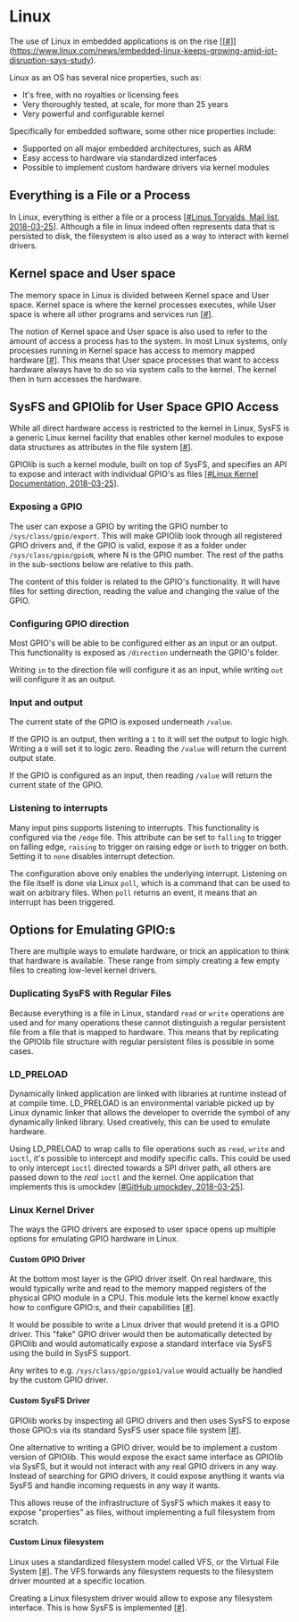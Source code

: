 # Linux

The use of Linux in embedded applications is on the rise [[[#](?)]](https://www.linux.com/news/embedded-linux-keeps-growing-amid-iot-disruption-says-study).

Linux as an OS has several nice properties, such as:

- It's free, with no royalties or licensing fees
- Very thoroughly tested, at scale, for more than 25 years
- Very powerful and configurable kernel

Specifically for embedded software, some other nice properties include:

- Supported on all major embedded architectures, such as ARM
- Easy access to hardware via standardized interfaces
- Possible to implement custom hardware drivers via kernel modules

## Everything is a File or a Process

In Linux, everything is either a file or a process [[#Linus Torvalds, Mail list, 2018-03-25](http://yarchive.net/comp/linux/everything_is_file.html)]. Although a file in linux indeed often represents data that is persisted to disk, the filesystem is also used as a way to interact with kernel drivers.

## Kernel space and User space
The memory space in Linux is divided between Kernel space and User space. Kernel space is where the kernel processes executes, while User space is where all other programs and services run [[#](?)].

The notion of Kernel space and User space is also used to refer to the amount of access a process has to the system. In most Linux systems, only processes running in Kernel space has access to memory mapped hardware [[#](?)]. This means that User space processes that want to access hardware always have to do so via system calls to the kernel. The kernel then in turn accesses the hardware.

## SysFS and GPIOlib for User Space GPIO Access
While all direct hardware access is restricted to the kernel in Linux, SysFS is a generic Linux kernel facility that enables other kernel modules to expose data structures as attributes in the file system [[#](?)].

GPIOlib is such a kernel module, built on top of SysFS, and specifies an API to expose and interact with individual GPIO's as files [[#Linux Kernel Documentation, 2018-03-25](https://www.kernel.org/doc/Documentation/gpio/sysfs.txt)].

### Exposing a GPIO
The user can expose a GPIO by writing the GPIO number to `/sys/class/gpio/export`. This will make GPIOlib look through all registered GPIO drivers and, if the GPIO is valid, expose it as a folder under `/sys/class/gpio/gpioN`, where N is the GPIO number. The rest of the paths in the sub-sections below are relative to this path.

The content of this folder is related to the GPIO's functionality. It will have files for setting direction, reading the value and changing the value of the GPIO.

### Configuring GPIO direction
Most GPIO's will be able to be configured either as an input or an output. This functionality is exposed as `/direction` underneath the GPIO's folder.

Writing `in` to the direction file will configure it as an input, while writing `out` will configure it as an output.

### Input and output
The current state of the GPIO is exposed underneath `/value`. 

If the GPIO is an output, then writing a `1` to it will set the output to logic high. Writing a `0` will set it to logic zero. Reading the `/value` will return the current output state.

If the GPIO is configured as an input, then reading `/value` will return the current state of the GPIO.

### Listening to interrupts
Many input pins supports listening to interrupts. This functionality is configured via the `/edge` file. This attribute can be set to `falling` to trigger on falling edge, `raising` to trigger on raising edge or `both` to trigger on both. Setting it to `none` disables interrupt detection.

The configuration above only enables the underlying interrupt. Listening on the file itself is done via Linux `poll`, which is a command that can be used to wait on arbitrary files. When `poll` returns an event, it means that an interrupt has been triggered.

## Options for Emulating GPIO:s
There are multiple ways to emulate hardware, or trick an application to think that hardware is available. These range from simply creating a few empty files to creating low-level kernel drivers.

### Duplicating SysFS with Regular Files
Because everything is a file in Linux, standard `read` or `write` operations are used and for many operations these cannot distinguish a regular persistent file from a file that is mapped to hardware. This means that by replicating the GPIOlib file structure with regular persistent files is possible in some cases.

### LD_PRELOAD
Dynamically linked application are linked with libraries at runtime instead of at compile time. LD_PRELOAD is an environmental variable picked up by Linux dynamic linker that allows the developer to override the symbol of any dynamically linked library. Used creatively, this can be used to emulate hardware.

Using LD_PRELOAD to wrap calls to file operations such as `read`, `write` and `ioctl`, it's possible to intercept and modify specific calls. This could be used to only intercept `ioctl` directed towards a SPI driver path, all others are passed down to the *real* `ioctl` and the kernel. One application that implements this is umockdev [[#GitHub umockdev, 2018-03-25](https://github.com/martinpitt/umockdev)].

### Linux Kernel Driver
The ways the GPIO drivers are exposed to user space opens up multiple options for emulating GPIO hardware in Linux.

#### Custom GPIO Driver
At the bottom most layer is the GPIO driver itself. On real hardware, this would typically write and read to the memory mapped registers of the physical GPIO module in a CPU. This module lets the kernel know exactly how to configure GPIO:s, and their capabilities [[#](?)].

It would be possible to write a Linux driver that would pretend it is a GPIO driver. This "fake" GPIO driver would then be automatically detected by GPIOlib and would automatically expose a standard interface via SysFS using the build in SysFS support. 

Any writes to e.g. `/sys/class/gpio/gpio1/value` would actually be handled by the custom GPIO driver.

#### Custom SysFS Driver
GPIOlib works by inspecting all GPIO drivers and then uses SysFS to expose those GPIO:s via its standard SysFS user space file system [[#](?)].

One alternative to writing a GPIO driver, would be to implement a custom version of GPIOlib. This would expose the exact same interface as GPIOlib via SysFS, but it would not interact with any real GPIO drivers in any way. Instead of searching for GPIO drivers, it could expose anything it wants via SysFS and handle incoming requests in any way it wants.

This allows reuse of the infrastructure of SysFS which makes it easy to expose "properties" as files, without implementing a full filesystem from scratch.

#### Custom Linux filesystem
Linux uses a standardized filesystem model called VFS, or the Virtual File System [[#](?)]. The VFS forwards any filesystem requests to the filesystem driver mounted at a specific location.

Creating a Linux filesystem driver would allow to expose any filesystem interface. This is how SysFS is implemented [[#](?)].

